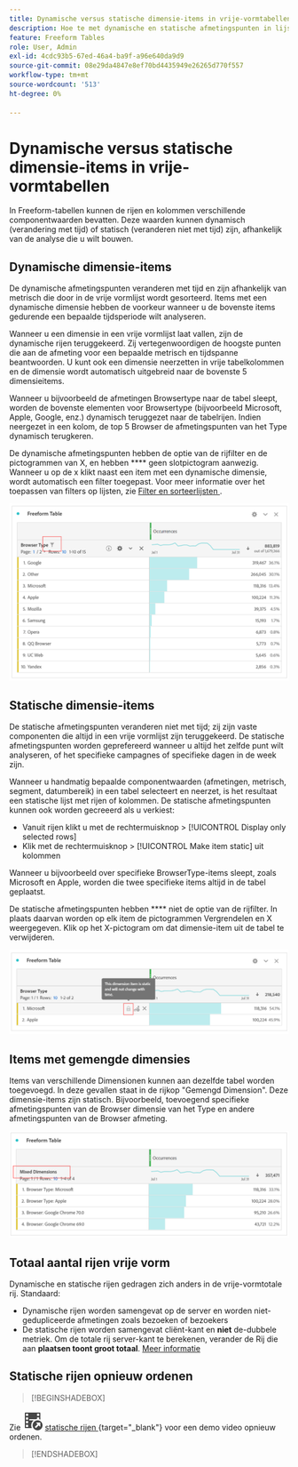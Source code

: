 ```yaml
---
title: Dynamische versus statische dimensie-items in vrije-vormtabellen
description: Hoe te met dynamische en statische afmetingspunten in lijsten in wisselwerking te staan.
feature: Freeform Tables
role: User, Admin
exl-id: 4cdc93b5-67ed-46a4-ba9f-a96e640da9d9
source-git-commit: 08e29da4847e8ef70bd4435949e26265d770f557
workflow-type: tm+mt
source-wordcount: '513'
ht-degree: 0%

---
```


# Dynamische versus statische dimensie-items in vrije-vormtabellen

In Freeform-tabellen kunnen de rijen en kolommen verschillende componentwaarden bevatten. Deze waarden kunnen dynamisch (verandering met tijd) of statisch (veranderen niet met tijd) zijn, afhankelijk van de analyse die u wilt bouwen.

## Dynamische dimensie-items

De dynamische afmetingspunten veranderen met tijd en zijn afhankelijk van metrisch die door in de vrije vormlijst wordt gesorteerd. Items met een dynamische dimensie hebben de voorkeur wanneer u de bovenste items gedurende een bepaalde tijdsperiode wilt analyseren.

Wanneer u een dimensie in een vrije vormlijst laat vallen, zijn de dynamische rijen teruggekeerd. Zij vertegenwoordigen de hoogste punten die aan de afmeting voor een bepaalde metrisch en tijdspanne beantwoorden. U kunt ook een dimensie neerzetten in vrije tabelkolommen en de dimensie wordt automatisch uitgebreid naar de bovenste 5 dimensieitems.

Wanneer u bijvoorbeeld de afmetingen Browsertype naar de tabel sleept, worden de bovenste elementen voor Browsertype (bijvoorbeeld Microsoft, Apple, Google, enz.) dynamisch teruggezet naar de tabelrijen. Indien neergezet in een kolom, de top 5 Browser de afmetingspunten van het Type dynamisch terugkeren.

De dynamische afmetingspunten hebben de optie van de rijfilter en de pictogrammen van X, en hebben **** geen slotpictogram aanwezig. <!--do they have the lock icon? --> Wanneer u op de x klikt naast een item met een dynamische dimensie, wordt automatisch een filter toegepast. Voor meer informatie over het toepassen van filters op lijsten, zie [ Filter en sorteerlijsten ](/help/analyze/analysis-workspace/visualizations/freeform-table/filter-and-sort.md).

![](assets/dynamic-items.png)

## Statische dimensie-items

De statische afmetingspunten veranderen niet met tijd; zij zijn vaste componenten die altijd in een vrije vormlijst zijn teruggekeerd. De statische afmetingspunten worden geprefereerd wanneer u altijd het zelfde punt wilt analyseren, of het specifieke campagnes of specifieke dagen in de week zijn.

Wanneer u handmatig bepaalde componentwaarden (afmetingen, metrisch, segment, datumbereik) in een tabel selecteert en neerzet, is het resultaat een statische lijst met rijen of kolommen. De statische afmetingspunten kunnen ook worden gecreeerd als u verkiest:

* Vanuit rijen klikt u met de rechtermuisknop > [!UICONTROL Display only selected rows]
* Klik met de rechtermuisknop > [!UICONTROL Make item static] uit kolommen

Wanneer u bijvoorbeeld over specifieke BrowserType-items sleept, zoals Microsoft en Apple, worden die twee specifieke items altijd in de tabel geplaatst.

De statische afmetingspunten hebben **** niet de optie van de rijfilter. In plaats daarvan worden op elk item de pictogrammen Vergrendelen en X weergegeven. Klik op het X-pictogram om dat dimensie-item uit de tabel te verwijderen.

![](assets/static-items.png)

## Items met gemengde dimensies

Items van verschillende Dimensionen kunnen aan dezelfde tabel worden toegevoegd. In deze gevallen staat in de rijkop &quot;Gemengd Dimension&quot;. Deze dimensie-items zijn statisch. Bijvoorbeeld, toevoegend specifieke afmetingspunten van de Browser dimensie van het Type en andere afmetingspunten van de Browser afmeting.

![](assets/mixed-dimensions.png)

## Totaal aantal rijen vrije vorm

Dynamische en statische rijen gedragen zich anders in de vrije-vormtotale rij. Standaard:

* Dynamische rijen worden samengevat op de server en worden niet-gedupliceerde afmetingen zoals bezoeken of bezoekers
* De statische rijen worden samengevat cliënt-kant en **niet** de-dubbele metriek. Om de totale rij server-kant te berekenen, verander de Rij die aan **plaatsen toont groot totaal**. [Meer informatie](https://experienceleague.adobe.com/docs/analytics/analyze/analysis-workspace/visualizations/freeform-table/workspace-totals.html)

## Statische rijen opnieuw ordenen


>[!BEGINSHADEBOX]

Zie ![ VideoCheckedOut ](/help/assets/icons/VideoCheckedOut.svg) [ statische rijen ](https://video.tv.adobe.com/v/31319?quality=12&learn=on){target="_blank"} voor een demo video opnieuw ordenen.

>[!ENDSHADEBOX]


